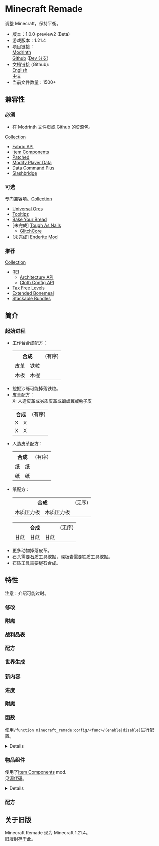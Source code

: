 # Minecraft Remade

调整 Minecraft，保持平衡。

- 版本：1.0.0-preview2 (Beta)
- 游戏版本：1.21.4
- 项目链接：  
  [Modrinth](https://modrinth.com/datapack/minecraft_remade)  
  [Github](https://github.com/Minecrafthyr/minecraft_remade) ([Dev 分支](https://github.com/Minecrafthyr/minecraft_remade/tree/dev))
- 文档链接 (Github):  
  [English](https://github.com/Minecrafthyr/minecraft_remade/tree/main/Readme.md)  
  [中文](https://github.com/Minecrafthyr/minecraft_remade/tree/main/Readme/中文.md)
- 当前文件数量：1500+

## 兼容性

### 必须

- 在 Modrinth 文件页或 Github 的资源包。

[Collection](https://modrinth.com/collection/vv2GYBKe)

- [Fabric API](https://www.modrinth.com/mod/P7dR8mSH)
- [Item Components](https://www.modrinth.com/mod/wOl8aLro)
- [Patched](https://www.modrinth.com/mod/IBlGrJtC)
- [Modify Player Data](https://modrinth.com/mod/e706DYY5)
- [Data Command Plus](https://modrinth.com/mod/RDzf0iuC)
- [Slashbridge](https://modrinth.com/mod/36AACSsJ)

### 可选

专门兼容项。[Collection](https://modrinth.com/collection/OomzyzBT)

- [Universal Ores](https://modrinth.com/mod/68kWHuUF)
- [Tooltipz](https://modrinth.com/mod/6FNv53gc)
- [Bake Your Bread](https://modrinth.com/mod/6FNv53gc/4cgX9zXl)
- \[未完成\] [Tough As Nails](https://modrinth.com/mod/ge1sOdFH)
  - [GlitchCore](https://modrinth.com/mod/s3dmwKy5)
- \[未完成\] [Enderite Mod](https://modrinth.com/mod/6lvRWqbA)

### 推荐

[Collection](https://modrinth.com/collection/xnfbeiAU)

- [REI](https://modrinth.com/mod/nfn13YXA)
  - [Architectury API](https://modrinth.com/mod/lhGA9TYQ)
  - [Cloth Config API](https://modrinth.com/mod/9s6osm5g)
- [Tax Free Levels](https://modrinth.com/mod/jCBrrLTs)
- [Extended Bonemeal](https://modrinth.com/mod/bHkCoxMs)
- [Stackable Bundles](https://modrinth.com/mod/Hs0QCDz6)

## 简介

### 起始进程

- 工作台合成配方：
  <table>
    <tr> <th colspan=99>合成 <td>(有序)
    <tr> <td>皮革 <td>铁粒
    <tr> <td>木板 <td>木棍
  </table>
- 挖掘沙砾可能掉落铁粒。
- 皮革配方：  
  X: 人造皮革或劣质皮革或蝙蝠翼或兔子皮
  <table>
    <tr> <th colspan=99>合成 <td>(有序)
    <tr> <td>X <td>X
    <tr> <td>X <td>X
  </table>
- 人造皮革配方：
  <table>
    <tr> <th colspan=99>合成 <td>(有序)
    <tr> <td>纸 <td>纸
    <tr> <td>纸 <td>纸
  </table>
- 纸配方：
  <table>
    <tr> <th colspan=99>合成 <td>(无序)
    <tr> <td>木质压力板 <td>木质压力板
  </table>
  <table>
    <tr> <th colspan=99>合成 <td>(无序)
    <tr> <td>甘蔗 <td>甘蔗 <td>甘蔗
  </table>
- 更多动物掉落皮革。
- 石头需要石质工具挖掘，深板岩需要铁质工具挖掘。
- 石质工具需要燧石合成。

## 特性

注意：介绍可能过时。

### 修改

#### <span style="font-size:16px;">附魔</span>

#### <span style="font-size:16px;">战利品表</span>

#### <span style="font-size:16px;">配方</span>

#### <span style="font-size:16px;">世界生成</span>

### 新内容

#### <span style="font-size:16px;">进度</span>

#### <span style="font-size:16px;">附魔</span>

#### <span style="font-size:16px;">函数</span>

使用`/function minecraft_remade:config/<func>/(enable|disable)`进行配置。

<details>

- 攻击冷却：一些伤害类型（玩家攻击、生物攻击等）现在无视冷却时间，所以这里有一个针对玩家和史莱姆的额外攻击冷却。
- 火箭：落地时，点燃的箭会在方块上点火。
- 雪球融化：燃烧的雪球会被清除。
- 土径加速：土径上的生物+10%移动速度。
- 光灵箭发光：实体光灵箭现在始终发光。
- 鞘翅缓降：装备鞘翅给予你缓降效果。
- 切石机伤害：切石机伤害生物。
- 再生：修改了玩家自然生命恢复。生命恢复时间随难度倍增（秒）
  <table>
    <tr> <th>饱食度 <th>18 <th>12 <th>6
    <tr> <th>和平   <td>1  <td>2  <td>3
    <tr> <th>简单   <td>2  <td>4  <td>6
    <tr> <th>普通   <td>4  <td>6  <td>12
    <tr> <th>困难   <td>8  <td>16 <td>24
  </table>
- 快速攀爬：在可攀爬方块上按跳跃键（默认：空格）和前/后/左/右键（默认：W/A/S/D）移动更快。
- 食物消耗：食物消耗值不断增加。跳跃消耗更多。
- 安全摔落距离：玩家安全摔落距离属性为 4.0 而非 3.0，潜行再次增加 1 格安全摔落距离。
- 触发器：  
  `/trigger minecraft_remade.back_to_death_location`返回死亡位置。（默认禁用）  
  `/trigger minecraft_remade.get_death_location`获取死亡位置。（默认禁用）  
  `/trigger minecraft_remade.config`在聊天栏展示配置界面。（计划中）  
  `/trigger minecraft_remade.hat`移动 1 个主手物品到头上。  
  `/trigger minecraft_remade.hat.make`将主手物品设置为可佩戴到头上。`/trigger minecraft_remade.hat.unmake`解除功能。  
  `/trigger minecraft_remade.random_teleport`或`/trigger minecraft_remade.rtp`以`(0,0)`点为圆心，半径 10000 方块的随机传送。（默认禁用）  
  `/trigger minecraft_remade.sit`不踩在空气上时坐下。（默认禁用）  
  `/trigger minecraft_remade.surface`传送至当前位置的世界最高点。（默认禁用）  
  `/trigger minecraft_remade.suicide`自杀。（默认禁用）

</details>

### <span style="font-size:16px;">物品组件</span>

使用了[Item Components](https://www.modrinth.com/mod/item-components) mod.  
见[源代码](https://github.com/Minecrafthyr/minecraft_remade/tree/main/data/minecraft_remade/item_conponents)。

<details>

_(默认食用时间为 1.6 秒。)_  
_(目前，食物饱食度或饱和度仍不平衡。)_

</details>

### <span style="font-size:16px;">配方</span>

## 关于旧版

Minecraft Remade 现为 Minecraft 1.21.4。  
旧版[封存于此](https://github.com/Minecrafthyr/mcre)。

